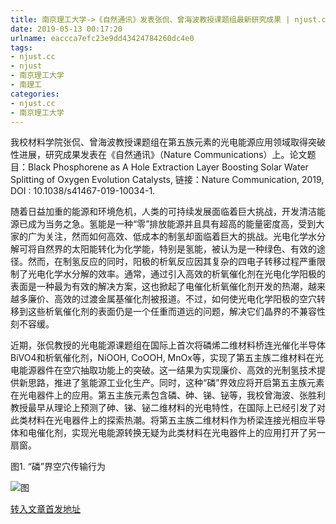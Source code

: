 ```yaml
---
title: 南京理工大学->《自然通讯》发表张侃、曾海波教授课题组最新研究成果 | njust.cc
date: 2019-05-13 00:17:20
urlname: eaccca7efc23e9dd43424784260dc4e0
tags: 
- njust.cc
- njust
- 南京理工大学
- 南理工
categories:
- njust.cc
- 南京理工大学
---
```



我校材料学院张侃、曾海波教授课题组在第五族元素的光电能源应用领域取得突破性进展，研究成果发表在《自然通讯》（Nature Communications）上。论文题目：Black Phosphorene as A Hole Extraction Layer Boosting Solar Water Splitting of Oxygen Evolution Catalysts, 链接：Nature Communication, 2019, DOI : 10.1038/s41467-019-10034-1.

随着日益加重的能源和环境危机，人类的可持续发展面临着巨大挑战，开发清洁能源已成为当务之急。氢能是一种“零”排放能源并且具有超高的能量密度高，受到大家的广为关注，然而如何高效、低成本的制氢却面临着巨大的挑战。光电化学水分解可将自然界的太阳能转化为化学能，特别是氢能，被认为是一种绿色、有效的途径。然而，在制氢反应的同时，阳极的析氧反应因其复杂的四电子转移过程严重限制了光电化学水分解的效率。通常，通过引入高效的析氧催化剂在光电化学阳极的表面是一种最为有效的解决方案，这也掀起了电催化析氧催化剂开发的热潮，越来越多廉价、高效的过渡金属基催化剂被报道。不过，如何使光电化学阳极的空穴转移到这些析氧催化剂的表面仍是一个任重而道远的问题，解决它们晶界的不兼容性刻不容缓。

近期，张侃教授的光电能源课题组在国际上首次将磷烯二维材料桥连光催化半导体BiVO4和析氧催化剂，NiOOH, CoOOH, MnOx等，实现了第五主族二维材料在光电能源器件在空穴抽取功能上的突破。这一结果为实现廉价、高效的光制氢技术提供新思路，推进了氢能源工业化生产。同时，这种“磷”界效应将开启第五主族元素在光电器件上的应用。第五主族元素包含磷、砷、锑、铋等，我校曾海波、张胜利教授最早从理论上预测了砷、锑、铋二维材料的光电特性，在国际上已经引发了对此类材料在光电器件上的探索热潮。将第五主族二维材料作为桥梁连接光相应半导体和电催化剂，实现光电能源转换无疑为此类材料在光电器件上的应用打开了另一扇窗。  

图1. “磷”界空穴传输行为



![图](http://zs.njust.edu.cn/_upload/article/images/11/6b/7c920f4e49ba876199178cf27429/a1009ef0-0a83-4f66-9181-8acc3196dea3.png)

[转入文章首发地址](http://zs.njust.edu.cn/10/5a/c4621a200794/page.htm)